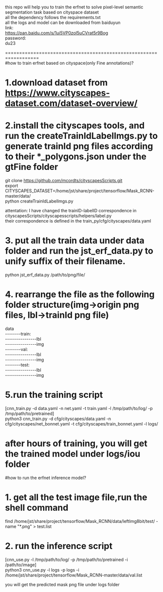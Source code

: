 this repo will help you to train the erfnet to solve  pixel-level  semantic segmentation task based on cityspace dataset  
all the dependency follows the requirements.txt  
all the logs and model can be downloaded from baiduyun  
link:  
https://pan.baidu.com/s/1ui5VP0zol5uCVrat5r9Bog  
password:  
du23  

==================================================================  
#how to train erfnet based on cityspace(only Fine annotations)?  
# 1.download dataset from https://www.cityscapes-dataset.com/dataset-overview/  
# 2.install the cityscapes tools, and run the createTrainIdLabelImgs.py to generate trainId png files according to their *_polygons.json under the gtFine folder  
git clone https://github.com/mcordts/cityscapesScripts.git  
export CITYSCAPES_DATASET=/home/jst/share/project/tensorflow/Mask_RCNN-master/data/  
python createTrainIdLabelImgs.py  

attentation: I have changed the trainID-labelID correspondence in cityscapesScripts/cityscapesscripts/helpers/label.py  
their correspondence is defined in the train_py/cfg/cityscapes/data.yaml

# 3. put all the train data under data folder and run the jst_erf_data.py to unify suffix of their filename.  
python jst_erf_data.py /path/to/png/file/  

# 4. rearrange the file as the following folder structure(img->origin png files, lbl->trainId png file)  
data  
--------train:  
----------------lbl  
----------------img  
--------val:   
----------------lbl  
----------------img  
--------test:  
----------------lbl  
----------------img  

# 5.run the training script  
[cnn_train.py -d data.yaml -n net.yaml -t train.yaml -l /tmp/path/to/log/ -p /tmp/path/to/pretrained]  
python3 cnn_train.py -d cfg/cityscapes/data.yaml -n cfg/cityscapes/net_bonnet.yaml -t cfg/cityscapes/train_bonnet.yaml -l logs/  

after hours of training, you will get the trained model under logs/iou folder  
===============================================================================  
#how to run the erfnet inference model?  
# 1. get all the test image file,run the shell command  
find /home/jst/share/project/tensorflow/Mask_RCNN/data/leftImg8bit/test/ -name "*.png" > test.list  

# 2. run the inference script  
[cnn_use.py -l /tmp/path/to/log/ -p /tmp/path/to/pretrained -i /path/to/image]  
python3 cnn_use.py  -l logs -p logs -i /home/jst/share/project/tensorflow/Mask_RCNN-master/data/val.list  

you will get the predicted mask png file under logs folder
